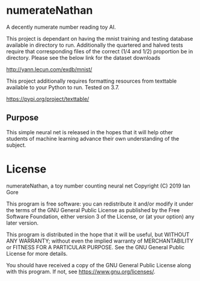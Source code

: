 # numerateNathan
A decently numerate number reading toy AI.

This project is dependant on having the mnist training and testing database available in directory to run.
Additionally the quartered and halved tests require that corresponding files of the correct (1/4 and 1/2) proportion
be in directory. Please see the below link for the dataset downloads

http://yann.lecun.com/exdb/mnist/

This project additionally requires formatting resources from texttable available to your Python to run. Tested on 3.7.

https://pypi.org/project/texttable/

## Purpose

This simple neural net is released in the hopes that it will help other students of machine learning advance their own
understanding of the subject.

# License

 numerateNathan, a toy number counting neural net
 Copyright (C) 2019  Ian Gore

 This program is free software: you can redistribute it and/or modify
 it under the terms of the GNU General Public License as published by
 the Free Software Foundation, either version 3 of the License, or
 (at your option) any later version.

 This program is distributed in the hope that it will be useful,
 but WITHOUT ANY WARRANTY; without even the implied warranty of
 MERCHANTABILITY or FITNESS FOR A PARTICULAR PURPOSE.  See the
 GNU General Public License for more details.

 You should have received a copy of the GNU General Public License
 along with this program.  If not, see <https://www.gnu.org/licenses/>.
